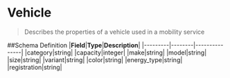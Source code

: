 # Vehicle

> Describes the properties of a vehicle used in a mobility service

##Schema Definition |**Field**|**Type**|**Description**|
|---------|--------|---------------| |category|string| |capacity|integer|
|make|string| |model|string| |size|string| |variant|string| |color|string|
|energy_type|string| |registration|string|
